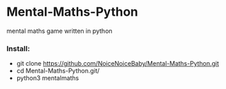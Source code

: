 # Mental-Maths-Python
mental maths game written in python
### Install:
* git clone https://github.com/NoiceNoiceBaby/Mental-Maths-Python.git
* cd Mental-Maths-Python.git/
* python3 mentalmaths
